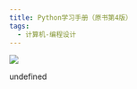 ```yaml
---
title: Python学习手册（原书第4版）
tags:
  - 计算机-编程设计
---
```


![](https://cdn.weread.qq.com/weread/cover/71/YueWen_621792/s_YueWen_621792.jpg)

undefined